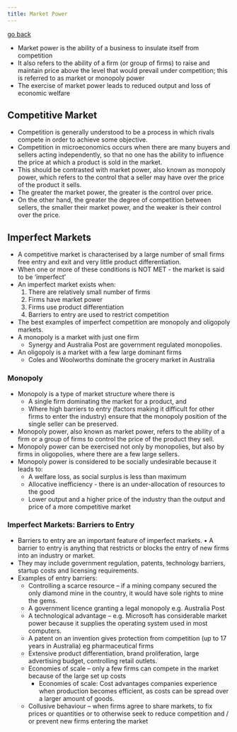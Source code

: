 ```yaml
---
title: Market Power
---
```


[go back](11Subjects/11Economics.md)

- Market power is the ability of a business to insulate itself from competition
- It also refers to the ability of a firm (or group of firms) to raise and maintain price above the level that would prevail under competition; this is referred to as market or monopoly power
- The exercise of market power leads to reduced output and loss of economic welfare

## Competitive Market
- Competition is generally understood to be a process in which rivals compete in order to achieve some objective.
- Competition in microeconomics occurs when there are many buyers and sellers acting independently, so that no one has the ability to influence the price at which a product is sold in the market.
- This should be contrasted with market power, also known as monopoly power, which refers to the control that a seller may have over the price of the product it sells. 
- The greater the market power, the greater is the control over price. 
- On the other hand, the greater the degree of competition between sellers, the smaller their market power, and the weaker is their control over the price.

## Imperfect Markets
- A competitive market is characterised by a large number of small firms free entry and exit and very little product differentiation. 
- When one or more of these conditions is NOT MET - the market is said to be ‘imperfect’ 
- An imperfect market exists when: 
	1. There are relatively small number of firms 
	2. Firms have market power 
	3. Firms use product differentiation 
	4. Barriers to entry are used to restrict competition
- The best examples of imperfect competition are monopoly and oligopoly markets. 
- A monopoly is a market with just one firm
	- Synergy and Australia Post are government regulated monopolies.
- An oligopoly is a market with a few large dominant firms
	- Coles and Woolworths dominate the grocery market in Australia

### Monopoly
- Monopoly is a type of market structure where there is 
	- A single firm dominating the market for a product, and
	- Where high barriers to entry (factors making it difficult for other firms to enter the industry) ensure that the monopoly position of the single seller can be preserved.
- Monopoly power, also known as market power, refers to the ability of a firm or a group of firms to control the price of the product they sell. 
- Monopoly power can be exercised not only by monopolies, but also by firms in oligopolies, where there are a few large sellers.
- Monopoly power is considered to be socially undesirable because it leads to:
	- A welfare loss, as social surplus is less than maximum
	- Allocative inefficiency - there is an under-allocation of resources to the good 
	- Lower output and a higher price of the industry than the output and price of a more competitive market

### Imperfect Markets: Barriers to Entry
- Barriers to entry are an important feature of imperfect markets. • A barrier to entry is anything that restricts or blocks the entry of new firms into an industry or market. 
- They may include government regulation, patents, technology barriers, startup costs and licensing requirements.
- Examples of entry barriers:
	- Controlling a scarce resource – if a mining company secured the only diamond mine in the country, it would have sole rights to mine the gems. 
	- A government licence granting a legal monopoly e.g. Australia Post 
	- A technological advantage – e.g. Microsoft has considerable market power because it supplies the operating system used in most computers. 
	- A patent on an invention gives protection from competition (up to 17 years in Australia) eg pharmaceutical firms
	- Extensive product differentiation, brand proliferation, large advertising budget, controlling retail outlets. 
	- Economies of scale – only a few firms can compete in the market because of the large set up costs 
		- Economies of scale: Cost advantages companies experience when production becomes efficient, as costs can be spread over a larger amount of goods.
	- Collusive behaviour – when firms agree to share markets, to fix prices or quantities or to otherwise seek to reduce competition and / or prevent new firms entering the market